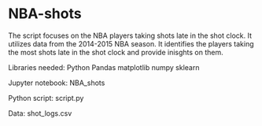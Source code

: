 # NBA-shots

The script focuses on the NBA players taking shots late in the shot clock. It utilizes data from the 2014-2015 NBA season.
It identifies the players taking the most shots late in the shot clock and provide inisghts on them.

Libraries needed:
Python
Pandas 
matplotlib
numpy
sklearn

Jupyter notebook: NBA_shots

Python script: script.py

Data: shot_logs.csv
